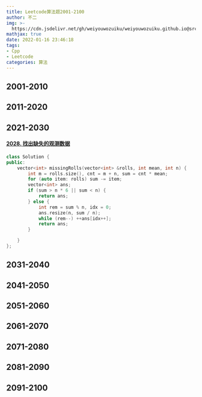 ```yaml
---
title: Leetcode算法题2001-2100
author: 不二
img: >-
  https://cdn.jsdelivr.net/gh/weiyouwozuiku/weiyouwozuiku.github.io@src/source/_posts/PageImg/算法/Leetcode算法题2001-2100.jpeg
mathjax: true
date: 2022-01-16 23:46:18
tags: 
- Cpp
- Leetcode
categories: 算法
---
```


## 2001-2010
## 2011-2020

## 2021-2030

#### [2028. 找出缺失的观测数据](https://leetcode-cn.com/problems/find-missing-observations/)

```cpp
class Solution {
public:
    vector<int> missingRolls(vector<int> &rolls, int mean, int n) {
        int m = rolls.size(), cnt = m + n, sum = cnt * mean;
        for (auto item: rolls) sum -= item;
        vector<int> ans;
        if (sum > n * 6 || sum < n) {
            return ans;
        } else {
            int rem = sum % n, idx = 0;
            ans.resize(n, sum / n);
            while (rem--) ++ans[idx++];
            return ans;
        }

    }
};
```

## 2031-2040
## 2041-2050

## 2051-2060
## 2061-2070
## 2071-2080
## 2081-2090
## 2091-2100
